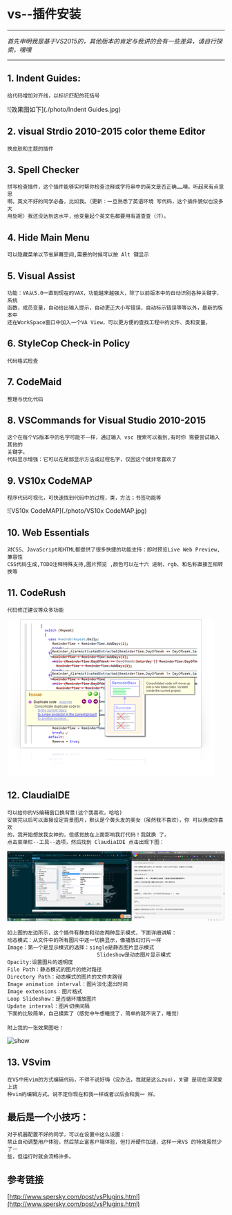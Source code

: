 # vs--插件安装
***
*首先申明我是基于VS2015的，其他版本的肯定与我讲的会有一些差异，请自行探
索，嘿嘿*
***
## 1. Indent Guides:
```
给代码增加对齐线，以标识匹配的花括号
```
![效果图如下](./photo/Indent Guides.jpg)

## 2. visual Strdio 2010-2015 color theme Editor
```
换皮肤和主题的插件
```
## 3. Spell Checker
```
拼写检查插件，这个插件能够实时帮你检查注释或字符串中的英文是否正确……噢。听起来有点意思
啊。英文不好的同学必备，比如我。（更新：一旦熟悉了英语环境 写代码，这个插件貌似也没多大
用处呢）我还没达到这水平，给变量起个英文名都要用有道查查（汗）。
```
## 4. Hide Main Menu
```
可以隐藏菜单以节省屏幕空间,需要的时候可以按 Alt 键显示
```

## 5. Visual Assist
```
功能：VA从5.0一直到现在的VAX，功能越来越强大，除了以前版本中的自动识别各种关键字，系统
函数，成员变量，自动给出输入提示，自动更正大小写错误，自动标示错误等等以外，最新的版本中
还在WorkSpace窗口中加入一个VA View，可以更方便的查找工程中的文件、类和变量。
```

## 6. StyleCop Check-in Policy
```
代码格式检查
```

## 7. CodeMaid
```
整理与优化代码
```

## 8. VSCommands for Visual Studio 2010-2015
```
这个在每个VS版本中的名字可能不一样，通过输入 vsc 搜索可以看到,有时你 需要尝试输入其他的
关键字。
代码显示增强：它可以在尾部显示方法或过程名字，仅因这个就非常喜欢了
```

## 9. VS10x CodeMAP
```
程序代码可视化，可快速找到代码中的过程，类，方法；书签功能等
```
![VS10x CodeMAP](./photo/VS10x CodeMAP.jpg)

## 10. Web Essentials
```
对CSS、JavaScript和HTML都提供了很多快捷的功能支持：即时预览Live Web Preview,兼容性
CSS代码生成,TODO注释特殊支持,图片预览 ,颜色可以在十六 进制、rgb、和名称直接互相转换等
```

## 11. CodeRush
```
代码修正建议等众多功能
```
![CodeRush](./photo/CodeRush.jpg)

## 12. ClaudiaIDE
```
可以给你的VS编辑窗口换背景(这个我喜欢，哈哈)
安装完以后可以直接设定背景图片，默认是个黄头发的美女（虽然我不喜欢），你 可以换成你喜欢
的，我开始想放我女神的，但感觉放在上面影响我打代码！我就换 了。
点击菜单栏--工具--选项，然后找到 ClaudiaIDE 点击出现下图：
```
![show](./photo/ClaudiaIDE_show.jpg)
```
如上图的左边所示，这个插件有静态和动态两种显示模式，下面详细讲解：
动态模式：从文件中的所有图片中逐一切换显示，像播放幻灯片一样
Image：第一个是显示模式的选择：single是静态图片显示模式
                             Slideshow是动态图片显示模式
Opacity:设置图片的透明度
File Path：静态模式的图片的绝对路径
Directory Path：动态模式的图片的文件夹路径
Image animation interval：图片淡化退出时间
Image extensions：图片格式
Loop Slideshow：是否循环播放图片
Update interval：图片切换间隔
下面的比较简单，自己摸索了（感觉中午想睡觉了，简单的就不说了，睡觉）

附上我的一张效果图吧！
```
![show](./photo/ClaudiaIDE_result.jpg)

## 13. VSvim
```
在VS中用vim的方式编辑代码，不得不说好嗨（没办法，我就是这么zuo），关键 是现在深深爱上这
种vim的编辑方式。说不定你现在和我一样或者以后会和我一 样。
```

## 最后是一个小技巧：
```
对于机器配置不好的同学，可以在设置中这么设置：
禁止自动调整用户体验，然后禁止富客户端体验，但打开硬件加速，这样一来VS 的特效虽然少了一
些，但运行时就会流畅许多。
```

## 参考链接
[http://www.spersky.com/post/vsPlugins.html](http://www.spersky.com/post/vsPlugins.html)
